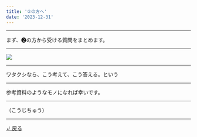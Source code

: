 ```yaml
---
title: '②の方へ'
date: '2023-12-31'
---
```

***
まず、➋の方から受ける質問をまとめます。
***
![](/images/2_.jpg)
***
ワタクシなら、こう考えて、こう答える。という
***
参考資料のようなモノになれば幸いです。  
***
（こうじちゅう）
***
[ ↲ 戻る ](/posts/2)
